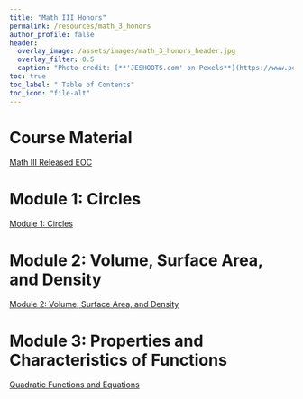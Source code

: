 ```yaml
---
title: "Math III Honors"
permalink: /resources/math_3_honors
author_profile: false
header:
  overlay_image: /assets/images/math_3_honors_header.jpg 
  overlay_filter: 0.5
  caption: "Photo credit: [**'JESHOOTS.com' on Pexels**](https://www.pexels.com/photo/person-holding-a-chalk-in-front-of-the-chalk-board-714699/)"
toc: true
toc_label: " Table of Contents"
toc_icon: "file-alt"
---
```


# Course Material
<a href="https://files.nc.gov/dpi/documents/files/eoc-nc-math-3-released-form.pdf" class="btn btn--inverse btn--x-large">Math III Released EOC</a>

# Module 1: Circles
<a href="/resources/math_3/nc_math_3_honors_-_module_1_video/" class="btn btn--inverse btn--x-large">Module 1: Circles</a>

# Module 2: Volume, Surface Area, and Density
<a href="/resources/math_3/nc_math_3_honors_-_module_2_video/" class="btn btn--inverse btn--x-large">Module 2: Volume, Surface Area, and Density</a>

# Module 3: Properties and Characteristics of Functions
<a href="/resources/math/quadratic_functions_and_equations_video/" class="btn btn--inverse btn--x-large">Quadratic Functions and Equations</a>